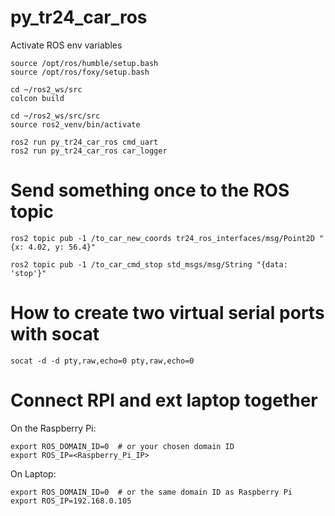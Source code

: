 # py_tr24_car_ros

Activate ROS env variables
```
source /opt/ros/humble/setup.bash
source /opt/ros/foxy/setup.bash
```


```
cd ~/ros2_ws/src
colcon build
```

```
cd ~/ros2_ws/src/src
source ros2_venv/bin/activate
```


```
ros2 run py_tr24_car_ros cmd_uart
ros2 run py_tr24_car_ros car_logger
```

# Send something once to the ROS topic
```
ros2 topic pub -1 /to_car_new_coords tr24_ros_interfaces/msg/Point2D "{x: 4.02, y: 56.4}"
```

```
ros2 topic pub -1 /to_car_cmd_stop std_msgs/msg/String "{data: 'stop'}"
```


# How to create two virtual serial ports with socat
```
socat -d -d pty,raw,echo=0 pty,raw,echo=0
```


# Connect RPI and ext laptop together

On the Raspberry Pi:
```
export ROS_DOMAIN_ID=0  # or your chosen domain ID
export ROS_IP=<Raspberry_Pi_IP>
```

On Laptop:
```
export ROS_DOMAIN_ID=0  # or the same domain ID as Raspberry Pi
export ROS_IP=192.168.0.105
```